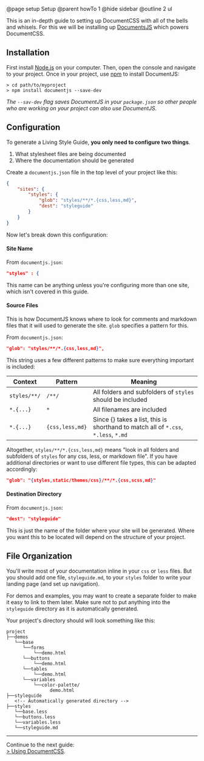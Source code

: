 @page setup Setup
@parent howTo 1
@hide sidebar
@outline 2 ul


This is an in-depth guide to setting up DocumentCSS with all of the bells and whisels. For this we will be installing up [DocumentsJS](http://documentjs.com/) which powers DocumentCSS.

## Installation

First install [Node.js](http://nodejs.org/) on your computer. Then, open the console and navigate to your project. Once in your project, use [npm](https://www.npmjs.org/) to install DocumentJS:

    > cd path/to/myproject
    > npm install documentjs --save-dev

*The `--sav-dev` flag saves DocumentJS in your `package.json` so other people who are working on your project can also use DocumentJS.*

## Configuration

To generate a Living Style Guide, **you only need to configure two things**.

1. What stylesheet files are being documented
2. Where the documentation should be generated

Create a `documentjs.json` file in the top level of your project like this:

```json
{
    "sites": {
        "styles": {
            "glob": "styles/**/*.{css,less,md}",
            "dest": "styleguide"
        }
    }
}
```
Now let's break down this configuration:

#### Site Name

From `documentjs.json`:
```json
"styles" : {
```

This name can be anything unless you're configuring more than one site, which isn't covered in this guide.


#### Source Files

This is how DocumentJS knows where to look for comments and markdown files that it will used to generate the site. `glob` specifies a pattern for this.

From `documentjs.json`:
```json
"glob": "styles/**/*.{css,less,md}",
```

This string uses a few different patterns to make sure everything important is included:

<table>
<thead>
<tr>
  <th>Context</th>
  <th>Pattern</th>
  <th>Meaning</th>
</tr>
</thead>
<tbody><tr>
  <td><code>styles/**/</code></td>
  <td><code>/**/</code></td>
  <td>All folders and subfolders of <code>styles</code> should be included</td>
</tr>
<tr>
  <td><code>*.{...}</code></td>
  <td><code>*</code></td>
  <td>All filenames are included</td>
</tr>
<tr>
  <td><code>*.{...}</code></td>
  <td><code>{css,less,md}</code></td>
  <td>Since {} takes a list, this is shorthand to match all of  <code>*.css</code>, <code>*.less</code>, <code>*.md</code></td>
</tr>
</tbody></table>


Altogether, `styles/**/*.{css,less,md}` means "look in all folders and subfolders of `styles` for any css, less, or markdown file". If you have additional directories or want to use different file types, this can be adapted accordingly:

```json
"glob": "{styles,static/themes/css}/**/*.{css,scss,md}"
```

#### Destination Directory

From `documentjs.json`:
```json
"dest": "styleguide"
```

This is just the name of the folder where your site will be generated. Where you want this to be located will depend on the structure of your project.

## File Organization

You'll write most of your documentation inline in your `css` or `less` files. But you should add one file, `styleguide.md`, to your `styles` folder to write your landing page (and set up navigation).

For demos and examples, you may want to create a separate folder to make it easy to link to them later. Make sure not to put anything into the `styleguide` directory as it is automatically generated.

Your project's directory should will look something like this:

```
project
├──demos
   └──base
      └──forms
          └──demo.html
      └──buttons
          └──demo.html
      └──tables
          └──demo.html
      └──variables
          └──color-palette/
                demo.html
├──styleguide
   <!-- Automatically generated directory -->
├──styles
   └──base.less
   └──buttons.less
   └──variables.less
   └──styleguide.md
```

----
Continue to the next guide: <br >
[&#62; Using DocumentCSS](/docs/use.html).